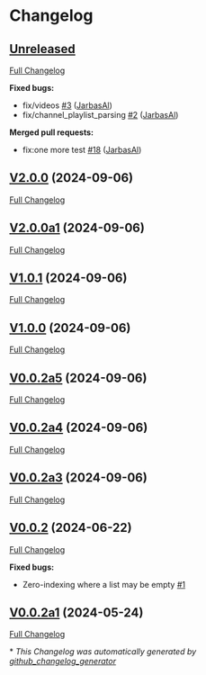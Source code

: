 # Changelog

## [Unreleased](https://github.com/OpenJarbas/tutubo/tree/HEAD)

[Full Changelog](https://github.com/OpenJarbas/tutubo/compare/V2.0.0...HEAD)

**Fixed bugs:**

- fix/videos [\#3](https://github.com/OpenJarbas/tutubo/pull/3) ([JarbasAl](https://github.com/JarbasAl))
- fix/channel\_playlist\_parsing [\#2](https://github.com/OpenJarbas/tutubo/pull/2) ([JarbasAl](https://github.com/JarbasAl))

**Merged pull requests:**

- fix:one more test [\#18](https://github.com/OpenJarbas/tutubo/pull/18) ([JarbasAl](https://github.com/JarbasAl))

## [V2.0.0](https://github.com/OpenJarbas/tutubo/tree/V2.0.0) (2024-09-06)

[Full Changelog](https://github.com/OpenJarbas/tutubo/compare/V2.0.0a1...V2.0.0)

## [V2.0.0a1](https://github.com/OpenJarbas/tutubo/tree/V2.0.0a1) (2024-09-06)

[Full Changelog](https://github.com/OpenJarbas/tutubo/compare/V1.0.1...V2.0.0a1)

## [V1.0.1](https://github.com/OpenJarbas/tutubo/tree/V1.0.1) (2024-09-06)

[Full Changelog](https://github.com/OpenJarbas/tutubo/compare/V1.0.0...V1.0.1)

## [V1.0.0](https://github.com/OpenJarbas/tutubo/tree/V1.0.0) (2024-09-06)

[Full Changelog](https://github.com/OpenJarbas/tutubo/compare/V0.0.2a5...V1.0.0)

## [V0.0.2a5](https://github.com/OpenJarbas/tutubo/tree/V0.0.2a5) (2024-09-06)

[Full Changelog](https://github.com/OpenJarbas/tutubo/compare/V0.0.2a4...V0.0.2a5)

## [V0.0.2a4](https://github.com/OpenJarbas/tutubo/tree/V0.0.2a4) (2024-09-06)

[Full Changelog](https://github.com/OpenJarbas/tutubo/compare/V0.0.2a3...V0.0.2a4)

## [V0.0.2a3](https://github.com/OpenJarbas/tutubo/tree/V0.0.2a3) (2024-09-06)

[Full Changelog](https://github.com/OpenJarbas/tutubo/compare/V0.0.2...V0.0.2a3)

## [V0.0.2](https://github.com/OpenJarbas/tutubo/tree/V0.0.2) (2024-06-22)

[Full Changelog](https://github.com/OpenJarbas/tutubo/compare/V0.0.2a1...V0.0.2)

**Fixed bugs:**

- Zero-indexing where a list may be empty [\#1](https://github.com/OpenJarbas/tutubo/issues/1)

## [V0.0.2a1](https://github.com/OpenJarbas/tutubo/tree/V0.0.2a1) (2024-05-24)

[Full Changelog](https://github.com/OpenJarbas/tutubo/compare/cc472cda4ac3f28838dbb3f4d7197569dc8ddf2a...V0.0.2a1)



\* *This Changelog was automatically generated by [github_changelog_generator](https://github.com/github-changelog-generator/github-changelog-generator)*
